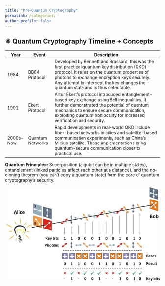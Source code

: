 ```yaml
---
title: "Pre-Quantum Cryptography"
permalink: /categories/
author_profile: false
---
```

## ⚛️ Quantum Cryptography Timeline + Concepts

| Year       | Event            | Description                                                                 |
|------------|------------------|-----------------------------------------------------------------------------|
| 1984       | BB84 Protocol    | Developed by Bennett and Brassard, this was the first practical quantum key distribution (QKD) protocol. It relies on the quantum properties of photons to exchange encryption keys securely. Any attempt to intercept the key changes the quantum state and is thus detectable. |
| 1991       | Ekert Protocol   | Artur Ekert’s protocol introduced entanglement-based key exchange using Bell inequalities. It further demonstrated the potential of quantum mechanics to ensure secure communication, exploiting quantum nonlocality for increased verification and security. |
| 2000s–Now  | Quantum Networks | Rapid developments in real-world QKD include fiber-based networks in cities and satellite-based communication experiments, such as China’s Micius satellite. These implementations bring quantum-secure communication closer to practical use. |


**Quantum Principles:** Superposition (a qubit can be in multiple states), entanglement (linked particles affect each other at a distance), and the no-cloning theorem (you can’t copy a quantum state) form the core of quantum cryptography’s security.

![BB84 Protocol](/assets/images/BB84.png)

